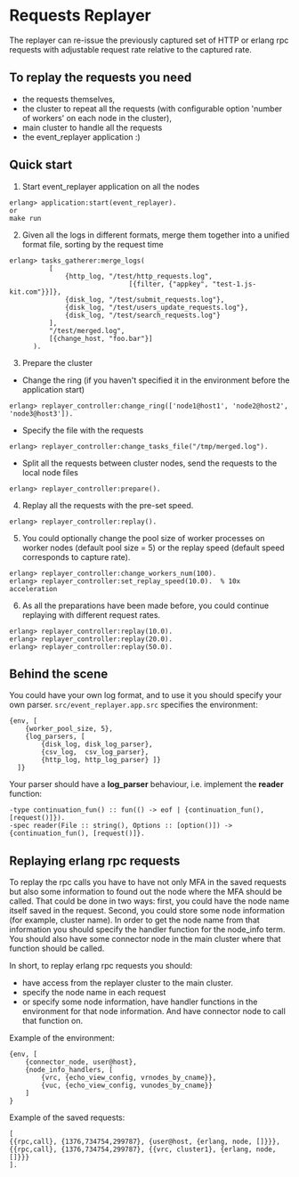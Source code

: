 Requests Replayer
=================

The replayer can re-issue the previously captured set of HTTP or erlang rpc 
requests with adjustable request rate relative to the captured rate.

To replay the requests you need
-------------------------------
* the requests themselves,
* the cluster to repeat all the requests (with configurable option 'number of workers' on each node in the cluster),
* main cluster to handle all the requests
* the event_replayer application :)


Quick start
-----------

1. Start event_replayer application on all the nodes 
```
erlang> application:start(event_replayer).
or
make run
```

2. Given all the logs in different formats, merge them together into a unified format file, sorting by the request time
```
erlang> tasks_gatherer:merge_logs(
          [
              {http_log, "/test/http_requests.log",
                              [{filter, {"appkey", "test-1.js-kit.com"}}]},
              {disk_log, "/test/submit_requests.log"},
              {disk_log, "/test/users_update_requests.log"},
              {disk_log, "/test/search_requests.log"}
          ],
          "/test/merged.log",
          [{change_host, "foo.bar"}]
      ).
```

3. Prepare the cluster
 * Change the ring (if you haven't specified it in the environment before the application start)
```
erlang> replayer_controller:change_ring(['node1@host1', 'node2@host2', 'node3@host3']).
```
 * Specify the file with the requests
```
erlang> replayer_controller:change_tasks_file("/tmp/merged.log").
```
 * Split all the requests between cluster nodes, send the requests to the local node files
```
erlang> replayer_controller:prepare().
```

4. Replay all the requests with the pre-set speed.
```
erlang> replayer_controller:replay().
```

5. You could optionally change the pool size of worker processes on worker nodes (default pool size = 5) or the replay speed (default speed corresponds to capture rate).
```
erlang> replayer_controller:change_workers_num(100).
erlang> replayer_controller:set_replay_speed(10.0).  % 10x acceleration
```

6. As all the preparations have been made before, you could continue replaying with different request rates.
```
erlang> replayer_controller:replay(10.0).
erlang> replayer_controller:replay(20.0).
erlang> replayer_controller:replay(50.0).
```


Behind the scene
----------------

You could have your own log format, and to use it you should specify your own parser.
`src/event_replayer.app.src` specifies the environment:
```
{env, [
    {worker_pool_size, 5},
    {log_parsers, [
        {disk_log, disk_log_parser},
        {csv_log,  csv_log_parser},
        {http_log, http_log_parser} ]}
  ]}
```


Your parser should have a **log_parser** behaviour, i.e. implement the **reader** function:
```
-type continuation_fun() :: fun(() -> eof | {continuation_fun(), [request()]}).
-spec reader(File :: string(), Options :: [option()]) -> {continuation_fun(), [request()]}.
```


Replaying erlang rpc requests
----------------------

To replay the rpc calls you have to have not only MFA in the saved requests but also some information to found out the node where the MFA should be called.
That could be done in two ways: first, you could have the node name itself saved in the request. Second, you could store some node information (for example, cluster name). In order to get the node name from that information you should specify the handler function for the node_info term. You should also have some connector node in the main cluster where that function should be called.

In short, to replay erlang rpc requests you should:
* have access from the replayer cluster to the main cluster.
* specify the node name in each request 
* or specify some node information, have handler functions in the environment for that node information. And have connector node to call that function on.

Example of the environment:
```
{env, [
    {connector_node, user@host},
    {node_info_handlers, [
        {vrc, {echo_view_config, vrnodes_by_cname}},
        {vuc, {echo_view_config, vunodes_by_cname}}
    ]
}
```

Example of the saved requests:
```
[
{{rpc,call}, {1376,734754,299787}, {user@host, {erlang, node, []}}},
{{rpc,call}, {1376,734754,299787}, {{vrc, cluster1}, {erlang, node, []}}}
].
```
